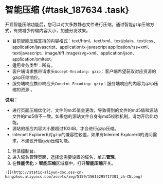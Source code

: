 # 智能压缩 {#task_187634 .task}

开启智能压缩功能后，您可以对大多数静态文件进行压缩。通过智能gzip压缩方式，有效减少传输内容大小，加速分发效果。

-   目前智能压缩支持的内容格式：text/html、text/xml、text/plain、text/css、application/javascript、application/x-javascript application/rss+xml、text/javascript、image/tiff image/svg+xml、application/json、application/xmltext。
-   适用业务类型：所有。
-   客户端请求携带请求头`Accept-Encoding: gzip`：客户端希望获取对应资源的gzip压缩响应。
-   服务端响应携带响应头`Conetnt-Encoding: gzip`：服务端响应的内容为gzip压缩的资源 。

**说明：** 

-   进行页面压缩优化时，文件的md5值会更改，导致得到的文件的md5值和源站文件的md5值不一致。如果您的源站文件自身有md5校验机制，请勿开启此功能。
-   源站的相应内容大小要超过1024B，才会进行gzip压缩。
-   Internet Explorer6对gzip的兼容性较差，如果有Internet Explorer6的访问需求，不建议开启gzip压缩功能。

1.   登录[控制台](https://cdnnext.console.aliyun.com/overview)。 
2.   进入域名管理页面，选择您需要设置的域名，单击**管理**。 
3.   在**性能优化** \> **智能压缩**区域框中，打开**智能压缩**开关。 

    ![](http://static-aliyun-doc.oss-cn-hangzhou.aliyuncs.com/assets/img/5159/15615295717301_zh-CN.png)


